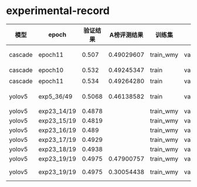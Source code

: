 # experimental-record
|模型|epoch |验证结果|A榜评测结果|训练集|验证集|备注|
|----|-----|---------|-----------------|------|----|---|
|cascade|epoch11|0.507|0.49029607|train_wmy|val_test2k_1200|epoch 11,训练集和验证集不相交，验证集是wmy按照A榜测试集的分布划分出来的|
|cascade|epoch10|0.532|0.49245347|train|val|使用的是8:2划分的训练集和验证集|
|cascade|epoch11|0.534|0.49264280|train|val|使用的是8:2划分的训练集和验证集|
|yolov5|exp5_36/49|0.5068|0.46138582|train|val|1.使用的是8:2划分的训练集和验证集；2.train size:640,val size:640,test size:896，并使用了TTA|
|yolov5|exp23_14/19|0.4878||train_wmy|val_test2k_1200|train size:2048,val size:2048|
|yolov5|exp23_15/19|0.4819||train_wmy|val_test2k_1200|train size:2048,val size:2048|
|yolov5|exp23_16/19|0.489||train_wmy|val_test2k_1200|train size:2048,val size:2048|
|yolov5|exp23_17/19|0.4929||train_wmy|val_test2k_1200|train size:2048,val size:2048|
|yolov5|exp23_18/19|0.4938||train_wmy|val_test2k_1200|train size:2048,val size:2048|
|yolov5|exp23_19/19|0.4975|0.47900757|train_wmy|val_test2k_1200|train size:2048,val size:2048,test size:2656,TTA|
|yolov5|exp23_19/19|0.4975|0.30054438|train_wmy|val_test2k_1200|train size:2048,val size:2048,test size:2656,TTA,iou_thres=0.94,agnostic_nms=True|


